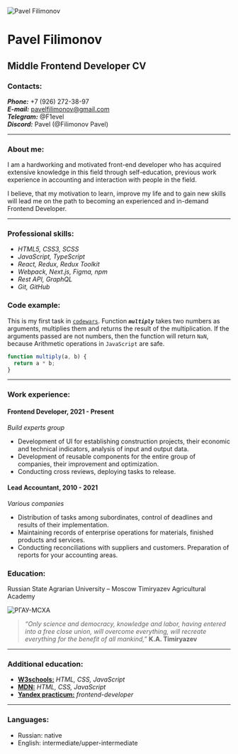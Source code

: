 ![Pavel Filimonov](https://lh3.googleusercontent.com/a/ACg8ocLZnjwhCwVf79qU2Z4F8k783gFAT1z4kri_hcsmJu_7cPkv9vB9=s288-c-no "Pavel Filimonov")

# Pavel Filimonov

## Middle Frontend Developer CV

### Contacts:
***Phone:*** +7 (926) 272-38-97  
***E-mail:*** pavelfilimonov@gmail.com  
***Telegram:*** @F1evel  
***Discord:*** Pavel (@Filimonov Pavel)  

---

### About me:
I am a hardworking and motivated front-end developer who has acquired extensive knowledge in this field through self-education, previous work experience in
accounting and interaction with people in the field.

I believe, that my motivation to learn, improve my life and to gain new skills will lead me on the path to becoming an experienced and in-demand Frontend Developer.

---

### Professional skills:
* *HTML5, CSS3, SCSS*
* *JavaScript, TypeScript*
* *React, Redux, Redux Toolkit*
* *Webpack, Next.js, Figma, npm*
* *Rest API, GraphQL*
* *Git, GitHub*

### Code example:
This is my first task in [```codewars```](https://www.codewars.com/). Function ***```multiply```*** takes two numbers as arguments, multiplies them and returns the result of the multiplication. If the arguments passed are not numbers, then the function will return ```NaN```, because Arithmetic operations in ```JavaScript``` are safe.

```javascript
function multiply(a, b) {
  return a * b;
}
```

---

### Work experience:
#### Frontend Developer, 2021 - Present
*Build experts group*

* Development of UI for establishing construction projects, their economic and technical indicators, analysis of input and output data.
* Development of reusable components for the entire group of companies, their improvement and optimization.
* Conducting cross reviews, deploying tasks to release.  

#### Lead Accountant, 2010 - 2021
*Various companies*

* Distribution of tasks among subordinates, control of deadlines and results of their implementation.
* Maintaining records of enterprise operations for materials, finished products and services.
* Conducting reconciliations with suppliers and customers.
Preparation of reports for your accounting areas.

### Education:
Russian State Agrarian University – Moscow Timiryazev Agricultural Academy  

![РГАУ-МСХА](https://upload.wikimedia.org/wikipedia/ru/thumb/6/68/%D0%A0%D0%93%D0%90%D0%A3-%D0%9C%D0%A1%D0%A5%D0%90_%D0%BB%D0%BE%D0%B3%D0%BE%D1%82%D0%B8%D0%BF.svg/154px-%D0%A0%D0%93%D0%90%D0%A3-%D0%9C%D0%A1%D0%A5%D0%90_%D0%BB%D0%BE%D0%B3%D0%BE%D1%82%D0%B8%D0%BF.svg.png "РГАУ-МСХА")

> *“Only science and democracy, knowledge and labor, having entered into a free close union, will overcome everything, will recreate everything for the benefit of all mankind,”* **K.A. Timiryazev**

---

### Additional education:
* **[W3schools:](https://www.w3schools.com/)** *HTML, CSS, JavaScript*
* **[MDN:](https://developer.mozilla.org/en-US/)** *HTML, CSS, JavaScript*
* **[Yandex practicum:](https://practicum.yandex.ru/)** *frontend-developer*

---

### Languages:
* Russian: native
* English: intermediate/upper-intermediate

